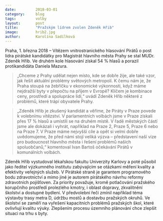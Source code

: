 ```yaml
---
date:         2018-03-01
category:     blog
tags:         volby
layout:       post
title:        "Pražským lídrem zvolen Zdeněk Hřib" 
image:        hrib2.jpg
author:       Karolína Sadílková
---
```


Praha, 1. března 2018 – Vítězem vnitrostranického hlasování Pirátů o post lídra pirátské kandidátky pro Magistrát hlavního města Prahy se stal MUDr. Zdeněk Hřib. Ve druhém kole hlasování získal 54 % hlasů a porazil protikandidáta Daniela Mazura.
 
> „Chceme z Prahy udělat nejen místo, kde se dobře žije, ale také vzor, jak řešit aktuální problémy světových metropolí. K čemu nám je, že Praha stoupá na žebříčku v ekonomické výkonnosti, když máme nejdražší byty v přepočtu na příjem v Evropě? Klíčem je kombinace ceny, prostředí a spolupráce lidí,“ uvádí Zdeněk Hřib některé z problémů, které trápí obyvatele Prahy.
 
> „Zdeněk Hřib je zkušený kandidát a věříme, že Piráty v Praze povede k volebnímu vítězství. V parlamentních volbách jsme v Praze získali přes 17 % hlasů a umístili se na druhém místě. V řadě městských částí jsme ale dokázali i vyhrát, například na Praze 2, Praze 5, Praze 6 nebo na Praze 7. V Praze máme nejvyšší cíle a opět si velmi dobře uvědomujeme, že před námi stojí veliká výzva – představení naší vize pro budoucnost hlavního města i řešení problémů našich spoluobčanů,“ komentoval Ivan Bartoš očekávání Pirátů v komunálních volbách.
 
Zdeněk Hřib vystudoval lékařskou fakultu Univerzity Karlovy a poté působil jako ředitel výzkumného institutu zabývajícím se otázkami měření kvality a efektivity veřejných služeb. V Pirátské straně je garantem programového bodu zdravotnictví a mimo jiné je autorem pirátského návrhu reformy zdravotních pojišťoven. Za priority považuje, kromě potlačování pražského korupčního prostředí prolezlého kmotry, i oblast dopravy, zkvalitnění školství a dostupné bydlení. V předvolební řeči zmínil například téma výstavby trasy metra D, údržbu mostů a dostavbu pražských okruhů. Ve školství se zaměří na vyřešení kapacitních problémů pražských škol, které ovlivňují kvalitu výuky. Zlepšením procesu územního plánování chce zlepšit situaci na trhu s byty.
